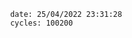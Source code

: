 

                date: 25/04/2022 23:31:28
                cycles: 100200

                         